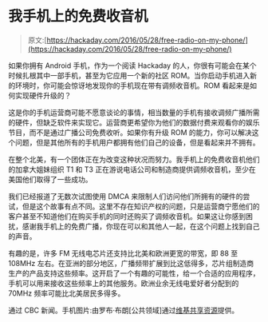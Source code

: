 # 我手机上的免费收音机

> 原文:[https://hackaday.com/2016/05/28/free-radio-on-my-phone/](https://hackaday.com/2016/05/28/free-radio-on-my-phone/)

如果你拥有 Android 手机，作为一个阅读 Hackaday 的人，你很有可能会在某个时候扎根其中一部手机，甚至为它应用一个新的社区 ROM。当你启动手机进入新的环境时，你可能会惊讶地发现你的手机现在带有调频收音机。ROM 看起来是如何实现硬件升级的？

这是你的手机运营商可能不愿意谈论的事情，相当数量的手机有接收调频广播所需的硬件，但缺乏软件来实现它。运营商更希望你为他们的数据付费来观看你的娱乐节目，而不是通过广播公司免费收听。如果你有升级 ROM 的能力，你可以解决这个问题，但是其他所有的手机用户都拥有他们自己的设备，但是看起来并不拥有。

在整个北美，有一个团体正在为改变这种状况而努力。我手机上的免费收音机他们的加拿大姐妹组织 T1 和 T3 正在游说电话公司和制造商提供调频收音机，至少在美国他们取得了一些成功。

我们已经报道了无数次试图使用 DMCA 来限制人们访问他们所拥有的硬件的尝试，但是这个故事有点不同。这里不存在知识产权的问题，只是运营商宁愿他们的客户甚至不知道他们在购买手机的同时还购买了调频收音机。如果这让你感到困扰，感谢我手机上的免费广播，你现在可以和其他人一起，在这个问题上找到自己的声音。

有趣的是，许多 FM 无线电芯片还支持比北美和欧洲更宽的带宽，即 88 至 108MHz 左右。在亚洲的部分地区，广播频带扩展到比这低得多，芯片组制造商生产的产品支持这些频率。这开启了一个有趣的可能性，给一个合适的应用程序，手机可以用来接收这些频率上的其他服务。欧洲业余无线电爱好者分配到的 70MHz 频率可能比北美居民多得多。

通过 CBC 新闻。手机图片:由罗布·布朗[公共领域]通过[维基共享资源](https://commons.wikimedia.org/wiki/File:MyTouchSlideBack.jpg?uselang=en-gb)提供。